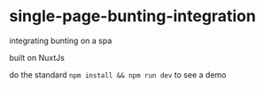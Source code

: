 # single-page-bunting-integration
integrating bunting on a spa

built on NuxtJs 

do the standard `npm install && npm run dev` to see a demo

